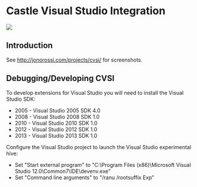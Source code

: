 Castle Visual Studio Integration
================================
![](/doc/cvsi.png)

Introduction
------------
See http://jonorossi.com/projects/cvsi/ for screenshots.

Debugging/Developing CVSI
-------------------------
To develop extensions for Visual Studio you will need to install the Visual Studio SDK:
* 2005 - Visual Studio 2005 SDK 4.0
* 2008 - Visual Studio 2008 SDK 1.0
* 2010 - Visual Studio 2010 SDK 1.0
* 2012 - Visual Studio 2012 SDK 1.0
* 2013 - Visual Studio 2013 SDK 1.0

Configure the Visual Studio project to launch the Visual Studio experimental hive:
* Set "Start external program" to "C:\Program Files (x86)\Microsoft Visual Studio 12.0\Common7\IDE\devenv.exe"
* Set "Command line arguments" to "/ranu /rootsuffix Exp"
